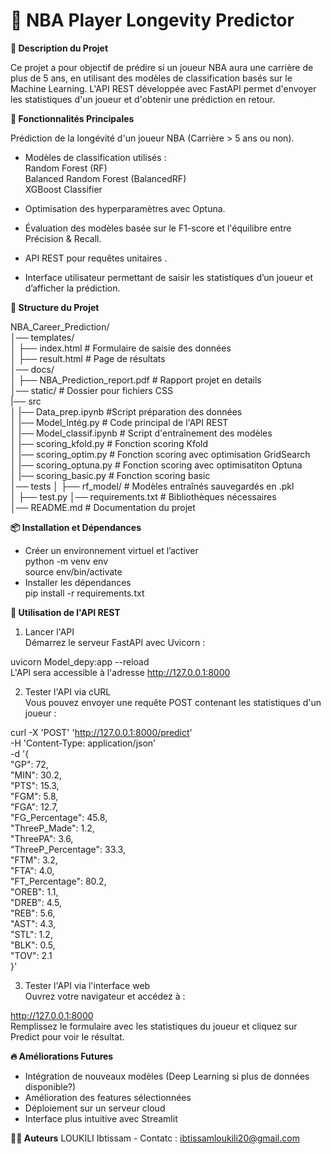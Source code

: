 # 🏀 NBA Player Longevity Predictor

**📌 Description du Projet**

Ce projet a pour objectif de prédire si un joueur NBA aura une carrière de plus de 5 ans, en utilisant des modèles de classification basés sur le Machine Learning. L'API REST développée avec FastAPI permet d'envoyer les statistiques d'un joueur et d'obtenir une prédiction en retour.

**🚀 Fonctionnalités Principales**

Prédiction de la longévité d'un joueur NBA (Carrière > 5 ans ou non).

- Modèles de classification utilisés :<br>
Random Forest (RF)<br>
Balanced Random Forest (BalancedRF)<br>
XGBoost Classifier<br>

- Optimisation des hyperparamètres avec Optuna.
- Évaluation des modèles basée sur le F1-score et l'équilibre entre Précision & Recall.
- API REST pour requêtes unitaires .
- Interface utilisateur permettant de saisir les statistiques d’un joueur et d’afficher la prédiction.


**📂 Structure du Projet**

NBA_Career_Prediction/  
│── templates/                    
│   ├── index.html                 # Formulaire de saisie des données<br>
│   ├── result.html                 # Page de résultats<br>
│── docs/                   
│   ├── NBA_Prediction_report.pdf   # Rapport projet en details<br>
│── static/                          # Dossier pour fichiers CSS<br>
|── src                             
│   |── Data_prep.ipynb                   #Script préparation des données<br>
│   |── Model_Intég.py                   # Code principal de l'API REST<br>
│   |── Model_classif.ipynb              # Script d'entraînement des modèles<br>
│   |── scoring_kfold.py                 # Fonction scoring Kfold<br>
│   |── scoring_optim.py                 # Fonction scoring avec optimisation GridSearch<br>
│   |── scoring_optuna.py                # Fonction scoring avec optimisatiton Optuna<br> 
│   |── scoring_basic.py                 # Fonction scoring basic<br>
│── tests
│   ├── rf_model/                        # Modèles entraînés sauvegardés en .pkl<br>
│   ├── test.py
│── requirements.txt                 # Bibliothèques nécessaires<br>
│── README.md                        # Documentation du projet<br>


**📦 Installation et Dépendances**

- Créer un environnement virtuel et l’activer<br>
python -m venv env<br>
source env/bin/activate  <br>
- Installer les dépendances<br>
pip install -r requirements.txt<br>

**🎯 Utilisation de l'API REST**

1. Lancer l'API<br>
Démarrez le serveur FastAPI avec Uvicorn :<br>

uvicorn Model_depy:app --reload<br>
L'API sera accessible à l'adresse http://127.0.0.1:8000<br>

2. Tester l'API via cURL<br>
Vous pouvez envoyer une requête POST contenant les statistiques d'un joueur :<br>

curl -X 'POST' 'http://127.0.0.1:8000/predict' \
-H 'Content-Type: application/json' \
-d '{<br>
    "GP": 72,<br>
    "MIN": 30.2,<br>
    "PTS": 15.3,<br>
    "FGM": 5.8,<br>
    "FGA": 12.7,<br>
    "FG_Percentage": 45.8,<br>
    "ThreeP_Made": 1.2,<br>
    "ThreePA": 3.6,<br>
    "ThreeP_Percentage": 33.3,<br>
    "FTM": 3.2,<br>
    "FTA": 4.0,<br>
    "FT_Percentage": 80.2,<br>
    "OREB": 1.1,<br>
    "DREB": 4.5,<br>
    "REB": 5.6,<br>
    "AST": 4.3,<br>
    "STL": 1.2,<br>
    "BLK": 0.5,<br>
    "TOV": 2.1<br>
}'<br>

3. Tester l'API via l'interface web<br>
Ouvrez votre navigateur et accédez à :<br>

http://127.0.0.1:8000<br>
Remplissez le formulaire avec les statistiques du joueur et cliquez sur Predict pour voir le résultat.


**🔥 Améliorations Futures**

- Intégration de nouveaux modèles (Deep Learning si plus de données disponible?)
- Amélioration des features sélectionnées
- Déploiement sur un serveur cloud
- Interface plus intuitive avec Streamlit

**🧑‍💻 Auteurs**
LOUKILI Ibtissam - Contatc : ibtissamloukili20@gmail.com



